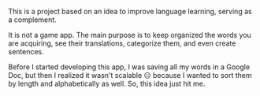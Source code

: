 This is a project based on an idea to improve language learning, serving as a complement.

It is not a game app. The main purpose is to keep organized the words you are acquiring, see their translations, categorize them, and even create sentences.

Before I started developing this app, I was saving all my words in a Google Doc, but then I realized it wasn't scalable 😑 because I wanted to sort them by length and alphabetically as well. So, this idea just hit me.